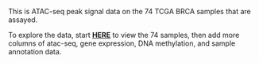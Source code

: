 This is ATAC-seq peak signal data on the 74 TCGA BRCA samples that are assayed.

To explore the data, start [**HERE**](https://xenabrowser.net/heatmap/?bookmark=95e130955fbd77e78df623c8b46542d2) to view the 74 samples, then add more columns of atac-seq, gene expression, DNA methylation, and sample annotation data.
